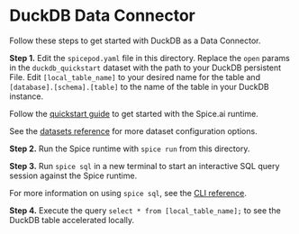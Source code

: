 # DuckDB Data Connector

Follow these steps to get started with DuckDB as a Data Connector.

**Step 1.** Edit the `spicepod.yaml` file in this directory. Replace the `open` params in the `duckdb_quickstart` dataset with the path to your DuckDB persistent File. Edit `[local_table_name]` to your desired name for the table and `[database].[schema].[table]` to the name of the table in your DuckDB instance.

Follow the [quickstart guide](https://docs.spiceai.org/getting-started) to get started with the Spice.ai runtime.

See the [datasets reference](https://docs.spiceai.org/reference/spicepod/datasets) for more dataset configuration options.

**Step 2.** Run the Spice runtime with `spice run` from this directory.

**Step 3.** Run `spice sql` in a new terminal to start an interactive SQL query session against the Spice runtime.

For more information on using `spice sql`, see the [CLI reference](https://docs.spiceai.org/cli/reference/sql).

**Step 4.** Execute the query `select * from [local_table_name];` to see the DuckDB table accelerated locally.
